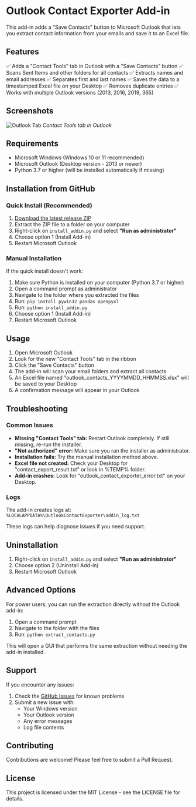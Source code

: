 # Outlook Contact Exporter Add-in

This add-in adds a "Save Contacts" button to Microsoft Outlook that lets you extract contact information from your emails and save it to an Excel file.

## Features

✅ Adds a "Contact Tools" tab in Outlook with a "Save Contacts" button
✅ Scans Sent Items and other folders for all contacts
✅ Extracts names and email addresses
✅ Separates first and last names
✅ Saves the data to a timestamped Excel file on your Desktop
✅ Removes duplicate entries
✅ Works with multiple Outlook versions (2013, 2016, 2019, 365)

## Screenshots

![Outlook Tab](https://github.com/YourUsername/outlook-contact-exporter/raw/main/screenshots/outlook_tab.png)
*Contact Tools tab in Outlook*

## Requirements

- Microsoft Windows (Windows 10 or 11 recommended)
- Microsoft Outlook (Desktop version - 2013 or newer)
- Python 3.7 or higher (will be installed automatically if missing)

## Installation from GitHub

### Quick Install (Recommended)

1. [Download the latest release ZIP](https://github.com/YourUsername/outlook-contact-exporter/releases/latest)
2. Extract the ZIP file to a folder on your computer
3. Right-click on `install_addin.py` and select **"Run as administrator"**
4. Choose option 1 (Install Add-in)
5. Restart Microsoft Outlook

### Manual Installation

If the quick install doesn't work:

1. Make sure Python is installed on your computer (Python 3.7 or higher)
2. Open a command prompt as administrator
3. Navigate to the folder where you extracted the files
4. Run: `pip install pywin32 pandas openpyxl`
5. Run: `python install_addin.py`
6. Choose option 1 (Install Add-in)
7. Restart Microsoft Outlook

## Usage

1. Open Microsoft Outlook
2. Look for the new "Contact Tools" tab in the ribbon
3. Click the "Save Contacts" button
4. The add-in will scan your email folders and extract all contacts
5. An Excel file named "outlook_contacts_YYYYMMDD_HHMMSS.xlsx" will be saved to your Desktop
6. A confirmation message will appear in your Outlook

## Troubleshooting

### Common Issues

- **Missing "Contact Tools" tab:** Restart Outlook completely. If still missing, re-run the installer.
- **"Not authorized" error:** Make sure you ran the installer as administrator.
- **Installation fails:** Try the manual installation method above.
- **Excel file not created:** Check your Desktop for "contact_export_result.txt" or look in %TEMP% folder.
- **Add-in crashes:** Look for "outlook_contact_exporter_error.txt" on your Desktop.

### Logs

The add-in creates logs at: `%LOCALAPPDATA%\OutlookContactExporter\addin_log.txt`

These logs can help diagnose issues if you need support.

## Uninstallation

1. Right-click on `install_addin.py` and select **"Run as administrator"**
2. Choose option 2 (Uninstall Add-in)
3. Restart Microsoft Outlook

## Advanced Options

For power users, you can run the extraction directly without the Outlook add-in:

1. Open a command prompt
2. Navigate to the folder with the files
3. Run: `python extract_contacts.py`

This will open a GUI that performs the same extraction without needing the add-in installed.

## Support

If you encounter any issues:

1. Check the [GitHub Issues](https://github.com/YourUsername/outlook-contact-exporter/issues) for known problems
2. Submit a new issue with:
   - Your Windows version
   - Your Outlook version
   - Any error messages
   - Log file contents

## Contributing

Contributions are welcome! Please feel free to submit a Pull Request.

## License

This project is licensed under the MIT License - see the LICENSE file for details. 